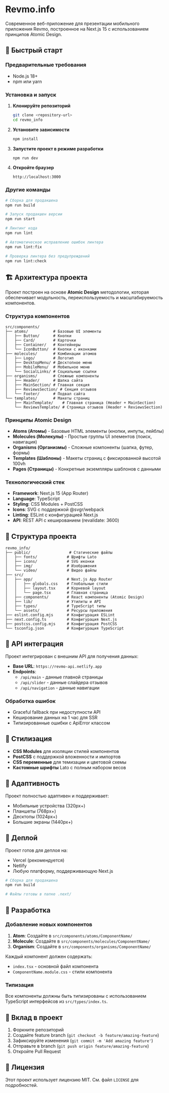 # Revmo.info

Современное веб-приложение для презентации мобильного приложения Revmo, построенное на Next.js 15 с использованием принципов Atomic Design.

## 🚀 Быстрый старт

### Предварительные требования

- Node.js 18+
- npm или yarn

### Установка и запуск

1. **Клонируйте репозиторий**

   ```bash
   git clone <repository-url>
   cd revmo_info
   ```

2. **Установите зависимости**

   ```bash
   npm install
   ```

3. **Запустите проект в режиме разработки**

   ```bash
   npm run dev
   ```

4. **Откройте браузер**
   ```
   http://localhost:3000
   ```

### Другие команды

```bash
# Сборка для продакшена
npm run build

# Запуск продакшен версии
npm run start

# Линтинг кода
npm run lint

# Автоматическое исправление ошибок линтера
npm run lint:fix

# Проверка линтера без предупреждений
npm run lint:check
```

## 🏗️ Архитектура проекта

Проект построен на основе **Atomic Design** методологии, которая обеспечивает модульность, переиспользуемость и масштабируемость компонентов.

### Структура компонентов

```
src/components/
├── atoms/           # Базовые UI элементы
│   ├── Button/      # Кнопки
│   ├── Card/        # Карточки
│   ├── Container/   # Контейнеры
│   └── IconButton/  # Кнопки с иконками
├── molecules/       # Комбинации атомов
│   ├── Logo/        # Логотип
│   ├── DesktopMenu/ # Десктопное меню
│   ├── MobileMenu/  # Мобильное меню
│   └── SocialLinks/ # Социальные ссылки
├── organisms/       # Сложные компоненты
│   ├── Header/      # Шапка сайта
│   ├── MainSection/ # Главная секция
│   ├── ReviewsSection/ # Секция отзывов
│   └── Footer/      # Подвал сайта
└── templates/       # Макеты страниц
    ├── MainTemplate/    # Главная страница (Header + MainSection)
    └── ReviewsTemplate/ # Страница отзывов (Header + ReviewsSection)
```

### Принципы Atomic Design

- **Atoms (Атомы)** - Базовые HTML элементы (кнопки, инпуты, лейблы)
- **Molecules (Молекулы)** - Простые группы UI элементов (поиск, навигация)
- **Organisms (Организмы)** - Сложные компоненты (шапка, футер, формы)
- **Templates (Шаблоны)** - Макеты страниц с фиксированной высотой 100vh
- **Pages (Страницы)** - Конкретные экземпляры шаблонов с данными

### Технологический стек

- **Framework**: Next.js 15 (App Router)
- **Language**: TypeScript
- **Styling**: CSS Modules + PostCSS
- **Icons**: SVG с поддержкой @svgr/webpack
- **Linting**: ESLint с конфигурацией Next.js
- **API**: REST API с кешированием (revalidate: 3600)

## 📁 Структура проекта

```
revmo_info/
├── public/                 # Статические файлы
│   ├── fonts/             # Шрифты Lato
│   ├── icons/             # SVG иконки
│   ├── img/               # Изображения
│   └── video/             # Видео файлы
├── src/
│   ├── app/               # Next.js App Router
│   │   ├── globals.css    # Глобальные стили
│   │   ├── layout.tsx     # Корневой layout
│   │   └── page.tsx       # Главная страница
│   ├── components/        # React компоненты (Atomic Design)
│   ├── lib/               # Утилиты и API
│   ├── types/             # TypeScript типы
│   └── assets/            # Ресурсы приложения
├── eslint.config.mjs      # Конфигурация ESLint
├── next.config.ts         # Конфигурация Next.js
├── postcss.config.mjs     # Конфигурация PostCSS
└── tsconfig.json          # Конфигурация TypeScript
```

## 🔧 API интеграция

Проект интегрирован с внешним API для получения данных:

- **Base URL**: `https://revmo-api.netlify.app`
- **Endpoints**:
  - `/api/main` - данные главной страницы
  - `/api/slider` - данные слайдера отзывов
  - `/api/navigation` - данные навигации

### Обработка ошибок

- Graceful fallback при недоступности API
- Кеширование данных на 1 час для SSR
- Типизированные ошибки с ApiError классом

## 🎨 Стилизация

- **CSS Modules** для изоляции стилей компонентов
- **PostCSS** с поддержкой вложенности и импортов
- **CSS переменные** для темизации и цветовой схемы
- **Кастомные шрифты** Lato с полным набором весов

## 📱 Адаптивность

Проект полностью адаптивен и поддерживает:

- Мобильные устройства (320px+)
- Планшеты (768px+)
- Десктопы (1024px+)
- Большие экраны (1440px+)

## 🚀 Деплой

Проект готов для деплоя на:

- Vercel (рекомендуется)
- Netlify
- Любую платформу, поддерживающую Next.js

```bash
# Сборка для продакшена
npm run build

# Файлы готовы в папке .next/
```

## 📝 Разработка

### Добавление новых компонентов

1. **Atom**: Создайте в `src/components/atoms/ComponentName/`
2. **Molecule**: Создайте в `src/components/molecules/ComponentName/`
3. **Organism**: Создайте в `src/components/organisms/ComponentName/`

Каждый компонент должен содержать:

- `index.tsx` - основной файл компонента
- `ComponentName.module.css` - стили компонента

### Типизация

Все компоненты должны быть типизированы с использованием TypeScript интерфейсов из `src/types/index.ts`.

## 🤝 Вклад в проект

1. Форкните репозиторий
2. Создайте feature branch (`git checkout -b feature/amazing-feature`)
3. Зафиксируйте изменения (`git commit -m 'Add amazing feature'`)
4. Отправьте в branch (`git push origin feature/amazing-feature`)
5. Откройте Pull Request

## 📄 Лицензия

Этот проект использует лицензию MIT. См. файл `LICENSE` для подробностей.
